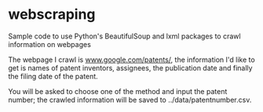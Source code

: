 # webscraping

Sample code to use Python's BeautifulSoup and lxml packages to crawl information on webpages

The webpage I crawl is www.google.com/patents/, the information I'd like to get is names of patent inventors, assignees, the publication date and finally the filing date of the patent.

You will be asked to choose one of the method and input the patent number; the crawled information will be saved to ../data/patentnumber.csv. 
